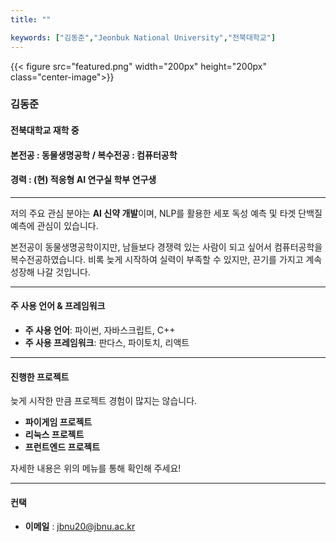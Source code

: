 ```yaml
---
title: ""

keywords: ["김동준","Jeonbuk National University","전북대학교"]
---
```

{{< figure src="featured.png" width="200px" height="200px" class="center-image">}}

### 김동준

#### 전북대학교 재학 중

#### 본전공 : 동물생명공학 / 복수전공 : 컴퓨터공학

#### 경력 : (현) 적응형 AI 연구실 학부 연구생

***
저의 주요 관심 분야는 **AI 신약 개발**이며, NLP를 활용한 세포 독성 예측 및 타겟 단백질 예측에 관심이 있습니다.

본전공이 동물생명공학이지만, 남들보다 경쟁력 있는 사람이 되고 싶어서 컴퓨터공학을 복수전공하였습니다. 비록 늦게 시작하여 실력이 부족할 수 있지만, 끈기를 가지고 계속 성장해 나갈 것입니다.

***

#### 주 사용 언어 & 프레임워크

- **주 사용 언어**: 파이썬, 자바스크립트, C++
- **주 사용 프레임워크**: 판다스, 파이토치, 리액트

***

#### 진행한 프로젝트

늦게 시작한 만큼 프로젝트 경험이 많지는 않습니다. 

- **파이게임 프로젝트**
- **리눅스 프로젝트**
- **프런트엔드 프로젝트**

자세한 내용은 위의 메뉴를 통해 확인해 주세요!

***

#### 컨택

- **이메일** : [jbnu20@jbnu.ac.kr](mailto:jbnu20@jbnu.ac.kr)
